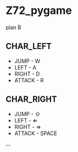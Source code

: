 # Z72_pygame
plan B

## CHAR_LEFT
- JUMP   - W
- LEFT   - A
- RIGHT  - D
- ATTACK - R

## CHAR_RIGHT

- JUMP   - ⇧
- LEFT   - ⇐
- RIGHT  - ⇒
- ATTACK - SPACE

--
